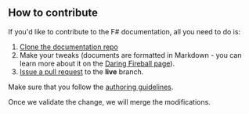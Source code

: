 ## How to contribute
If you'd like to contribute to the F# documentation, all you need to do is:

1. [Clone the documentation repo](https://help.github.com/articles/cloning-a-repository/)
2. Make your tweaks (documents are formatted in Markdown - you can learn more about it on the [Daring Fireball page](http://daringfireball.net/projects/markdown/syntax)).
3. [Issue a pull request](https://help.github.com/articles/using-pull-requests/) to the **live** branch.

Make sure that you follow the [authoring guidelines](https://github.com/Microsoft/visualfsharpdocs/wiki/Authoring-documentation).

Once we validate the change, we will merge the modifications.
